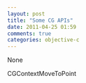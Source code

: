 ```yaml
---
layout: post
title: "Some CG APIs"
date: 2011-04-25 01:59
comments: true
categories: objective-c
---
```


None


CGContextMoveToPoint

